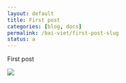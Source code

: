 ```yaml
---
layout: default
title: First post
categories: [blog, docs]
permalink: /bai-viet/first-post-slug
status: a
---
```

<p>First post</p>

<div>
    <img src="{{ site.url }}/Web.GHP.IO/assets/img/img-1.jpg">
</div>